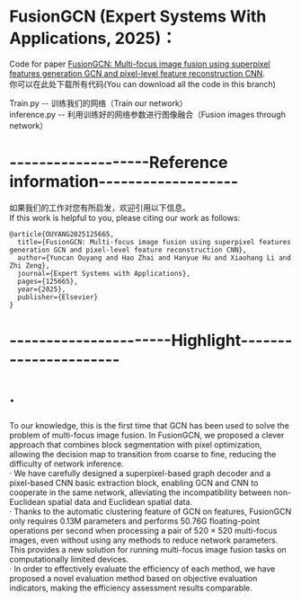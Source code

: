 # FusionGCN (Expert Systems With Applications, 2025)：
Code for paper [FusionGCN: Multi-focus image fusion using superpixel features generation GCN and pixel-level feature reconstruction CNN](https://www.sciencedirect.com/science/article/pii/S0957417424025326).  
你可以在此处下载所有代码(You can download all the code in this branch)  
  
Train.py -- 训练我们的网络（Train our network）  
inference.py -- 利用训练好的网络参数进行图像融合（Fusion images through network）

# -------------------Reference information-------------------  
如果我们的工作对您有所启发，欢迎引用以下信息。  
If this work is helpful to you, please citing our work as follows:  
  
```  
@article{OUYANG2025125665,
  title={FusionGCN: Multi-focus image fusion using superpixel features generation GCN and pixel-level feature reconstruction CNN},  
  author={Yuncan Ouyang and Hao Zhai and Hanyue Hu and Xiaohang Li and Zhi Zeng},  
  journal={Expert Systems with Applications},  
  pages={125665},  
  year={2025},  
  publisher={Elsevier}  
}
```
# ----------------------Highlight----------------------  
# ·
To our knowledge, this is the first time that GCN has been used to solve the problem of multi-focus image fusion. In FusionGCN, we proposed a clever approach that combines block segmentation with pixel optimization, allowing the decision map to transition from coarse to fine, reducing the difficulty of network inference.  
· We have carefully designed a superpixel-based graph decoder and a pixel-based CNN basic extraction block, enabling GCN and CNN to cooperate in the same network, alleviating the incompatibility between non-Euclidean spatial data and Euclidean spatial data.  
· Thanks to the automatic clustering feature of GCN on features, FusionGCN only requires 0.13M parameters and performs 50.76G floating-point operations per second when processing a pair of 520 × 520 multi-focus images, even without using any methods to reduce network parameters. This provides a new solution for running multi-focus image fusion tasks on computationally limited devices.  
· In order to effectively evaluate the efficiency of each method, we have proposed a novel evaluation method based on objective evaluation indicators, making the efficiency assessment results comparable.  
